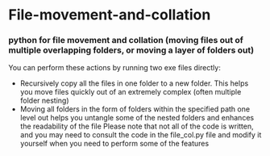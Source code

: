 # File-movement-and-collation
### python for file movement and collation (moving files out of multiple overlapping folders, or moving a layer of folders out)
You can perform these actions by running two exe files directly: 
* Recursively copy all the files in one folder to a new folder. This helps you move files quickly out of an extremely complex (often multiple folder nesting) 
* Moving all folders in the form of folders within the specified path one level out helps you untangle some of the nested folders and enhances the readability of the file
Please note that not all of the code is written, and you may need to consult the code in the file_col.py file and modify it yourself when you need to perform some of the features
